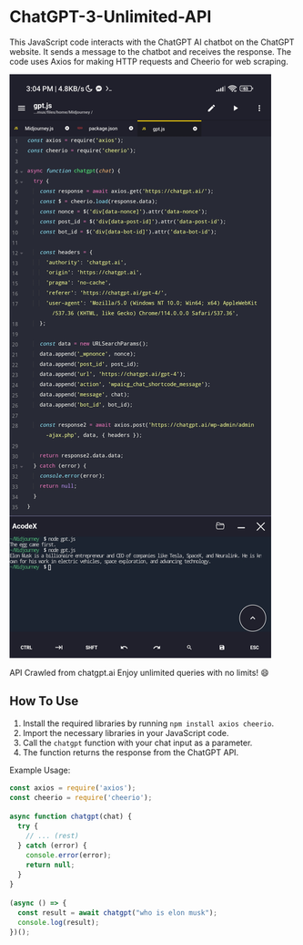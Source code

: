 # ChatGPT-3-Unlimited-API

This JavaScript code interacts with the ChatGPT AI chatbot on the ChatGPT website. It sends a message to the chatbot and receives the response. The code uses Axios for making HTTP requests and Cheerio for web scraping.

![Screenshot](Screenshot_2023-08-17-15-04-15-908_com.foxdebug.acode.jpg)

API Crawled from chatgpt.ai
Enjoy unlimited queries with no limits! 😄

## How To Use

1. Install the required libraries by running `npm install axios cheerio`.
2. Import the necessary libraries in your JavaScript code.
3. Call the `chatgpt` function with your chat input as a parameter.
4. The function returns the response from the ChatGPT API.

Example Usage:

```javascript
const axios = require('axios');
const cheerio = require('cheerio');

async function chatgpt(chat) {
  try {
    // ... (rest)
  } catch (error) {
    console.error(error);
    return null;
  }
}

(async () => {
  const result = await chatgpt("who is elon musk");
  console.log(result);
})();
